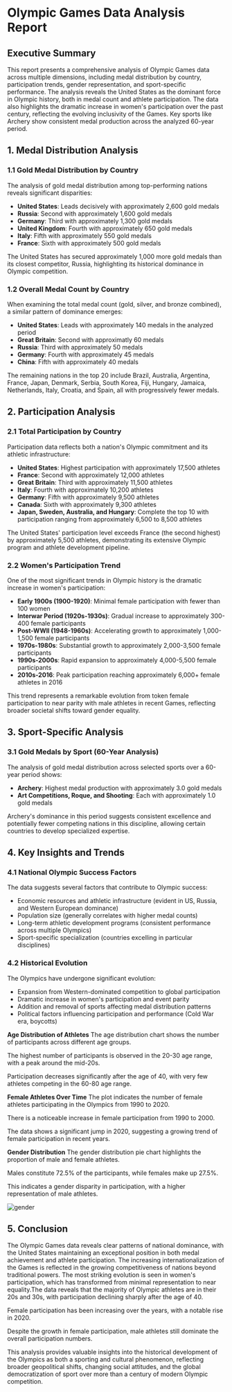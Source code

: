 # Olympic Games Data Analysis Report

## Executive Summary
This report presents a comprehensive analysis of Olympic Games data across multiple dimensions, including medal distribution by country, participation trends, gender representation, and sport-specific performance. The analysis reveals the United States as the dominant force in Olympic history, both in medal count and athlete participation. The data also highlights the dramatic increase in women's participation over the past century, reflecting the evolving inclusivity of the Games. Key sports like Archery show consistent medal production across the analyzed 60-year period.

## 1. Medal Distribution Analysis

### 1.1 Gold Medal Distribution by Country
The analysis of gold medal distribution among top-performing nations reveals significant disparities:

- **United States**: Leads decisively with approximately 2,600 gold medals
- **Russia**: Second with approximately 1,600 gold medals
- **Germany**: Third with approximately 1,300 gold medals
- **United Kingdom**: Fourth with approximately 650 gold medals
- **Italy**: Fifth with approximately 550 gold medals
- **France**: Sixth with approximately 500 gold medals

The United States has secured approximately 1,000 more gold medals than its closest competitor, Russia, highlighting its historical dominance in Olympic competition.

### 1.2 Overall Medal Count by Country
When examining the total medal count (gold, silver, and bronze combined), a similar pattern of dominance emerges:

- **United States**: Leads with approximately 140 medals in the analyzed period
- **Great Britain**: Second with approximatly 60 medals
- **Russia**: Third with approximately 50 medals
- **Germany**: Fourth with approximately 45 medals
- **China**: Fifth with approximately 40 medals

The remaining nations in the top 20 include Brazil, Australia, Argentina, France, Japan, Denmark, Serbia, South Korea, Fiji, Hungary, Jamaica, Netherlands, Italy, Croatia, and Spain, all with progressively fewer medals.

## 2. Participation Analysis

### 2.1 Total Participation by Country
Participation data reflects both a nation's Olympic commitment and its athletic infrastructure:

- **United States**: Highest participation with approximately 17,500 athletes
- **France**: Second with approximately 12,000 athletes
- **Great Britain**: Third with approximately 11,500 athletes
- **Italy**: Fourth with approximately 10,200 athletes
- **Germany**: Fifth with approximately 9,500 athletes
- **Canada**: Sixth with approximately 9,300 athletes
- **Japan, Sweden, Australia, and Hungary**: Complete the top 10 with participation ranging from approximately 6,500 to 8,500 athletes

The United States' participation level exceeds France (the second highest) by approximately 5,500 athletes, demonstrating its extensive Olympic program and athlete development pipeline.

### 2.2 Women's Participation Trend
One of the most significant trends in Olympic history is the dramatic increase in women's participation:

- **Early 1900s (1900-1920)**: Minimal female participation with fewer than 100 women
- **Interwar Period (1920s-1930s)**: Gradual increase to approximately 300-400 female participants
- **Post-WWII (1948-1960s)**: Accelerating growth to approximately 1,000-1,500 female participants
- **1970s-1980s**: Substantial growth to approximately 2,000-3,500 female participants
- **1990s-2000s**: Rapid expansion to approximately 4,000-5,500 female participants
- **2010s-2016**: Peak participation reaching approximately 6,000+ female athletes in 2016

This trend represents a remarkable evolution from token female participation to near parity with male athletes in recent Games, reflecting broader societal shifts toward gender equality.

## 3. Sport-Specific Analysis

### 3.1 Gold Medals by Sport (60-Year Analysis)
The analysis of gold medal distribution across selected sports over a 60-year period shows:

- **Archery**: Highest medal production with approximately 3.0 gold medals
- **Art Competitions, Roque, and Shooting**: Each with approximately 1.0 gold medals

Archery's dominance in this period suggests consistent excellence and potentially fewer competing nations in this discipline, allowing certain countries to develop specialized expertise.

## 4. Key Insights and Trends

### 4.1 National Olympic Success Factors
The data suggests several factors that contribute to Olympic success:
- Economic resources and athletic infrastructure (evident in US, Russia, and Western European dominance)
- Population size (generally correlates with higher medal counts)
- Long-term athletic development programs (consistent performance across multiple Olympics)
- Sport-specific specialization (countries excelling in particular disciplines)

### 4.2 Historical Evolution
The Olympics have undergone significant evolution:
- Expansion from Western-dominated competition to global participation
- Dramatic increase in women's participation and event parity
- Addition and removal of sports affecting medal distribution patterns
- Political factors influencing participation and performance (Cold War era, boycotts)

 **Age Distribution of Athletes**
The age distribution chart shows the number of participants across different age groups.

The highest number of participants is observed in the 20-30 age range, with a peak around the mid-20s.

Participation decreases significantly after the age of 40, with very few athletes competing in the 60-80 age range.



**Female Athletes Over Time**
The plot indicates the number of female athletes participating in the Olympics from 1990 to 2020.

There is a noticeable increase in female participation from 1990 to 2000.

The data shows a significant jump in 2020, suggesting a growing trend of female participation in recent years.


**Gender Distribution**
The gender distribution pie chart highlights the proportion of male and female athletes.

Males constitute 72.5% of the participants, while females make up 27.5%.

This indicates a gender disparity in participation, with a higher representation of male athletes.


![gender](https://github.com/user-attachments/assets/282087e3-732a-479a-a36d-cf7146bc89d8)




## 5. Conclusion
The Olympic Games data reveals clear patterns of national dominance, with the United States maintaining an exceptional position in both medal achievement and athlete participation. The increasing internationalization of the Games is reflected in the growing competitiveness of nations beyond traditional powers. The most striking evolution is seen in women's participation, which has transformed from minimal representation to near equality.The data reveals that the majority of Olympic athletes are in their 20s and 30s, with participation declining sharply after the age of 40.

Female participation has been increasing over the years, with a notable rise in 2020.

Despite the growth in female participation, male athletes still dominate the overall participation numbers.

This analysis provides valuable insights into the historical development of the Olympics as both a sporting and cultural phenomenon, reflecting broader geopolitical shifts, changing social attitudes, and the global democratization of sport over more than a century of modern Olympic competition.
